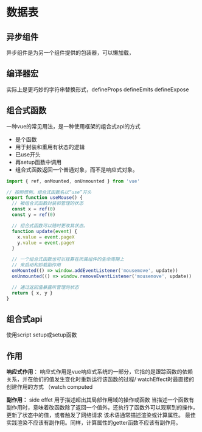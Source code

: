 # 数据表

## 异步组件
异步组件是为另一个组件提供的包装器，可以懒加载，

## 编译器宏
实际上是更巧妙的字符串替换形式，defineProps defineEmits defineExpose

## 组合式函数
一种vue的常见用法，是一种使用框架的组合式api的方式
+ 是个函数
+ 用于封装和重用有状态的逻辑
+ 已use开头
+ 再setup函数中调用
+ 组合式函数返回一个普通对象，而不是响应式对象。
```js
import { ref, onMounted, onUnmounted } from 'vue'

// 按照惯例，组合式函数名以“use”开头
export function useMouse() {
  // 被组合式函数封装和管理的状态
  const x = ref(0)
  const y = ref(0)

  // 组合式函数可以随时更改其状态。
  function update(event) {
    x.value = event.pageX
    y.value = event.pageY
  }

  // 一个组合式函数也可以挂靠在所属组件的生命周期上
  // 来启动和卸载副作用
  onMounted(() => window.addEventListener('mousemove', update))
  onUnmounted(() => window.removeEventListener('mousemove', update))

  // 通过返回值暴露所管理的状态
  return { x, y }
}
```

## 组合式api 
使用script setup或setup函数

## 作用
 **响应式作用**：
 响应式作用是vue响应式系统的一部分，它指的是跟踪函数的依赖关系，并在他们的值发生变化时重新运行该函数的过程/
 watchEffect时最直接的创建作用的方式 （watch  computed


**副作用：** side effet
用于描述超出其局部作用域的操作或函数
当描述一个函数有副作用时，意味着改函数除了返回一个值外，还执行了函数外可以观察到的操作，更新了状态中的值，或者触发了网络请求
该术语通常描述渲染或计算属性。 最佳实践渲染不应该有副作用。同样，计算属性的getter函数不应该有副作用。
